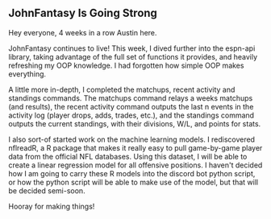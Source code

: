 ## JohnFantasy Is Going Strong

Hey everyone, 4 weeks in a row Austin here.  

JohnFantasy continues to live! This week, I dived further into the espn-api library, taking advantage of the full set of functions it provides, and heavily refreshing my OOP knowledge. I had forgotten how simple OOP makes everything.  

A little more in-depth, I completed the matchups, recent activity and standings commands. The matchups command relays a weeks matchups (and results), the recent activity command outputs the last n events in the activity log (player drops, adds, trades, etc.), and the 
standings command outputs the current standings, with their divisions, W/L, and points for stats.  

I also sort-of started work on the machine learning models. I rediscovered nflreadR, a R package that makes it really easy to pull game-by-game player data from the official NFL databases. Using this dataset, I will be able to create a linear regression model for all offensive positions.
I haven't decided how I am going to carry these R models into the discord bot python script, or how the python script will be able to make use of the model, but that will be decided semi-soon.

Hooray for making things!
